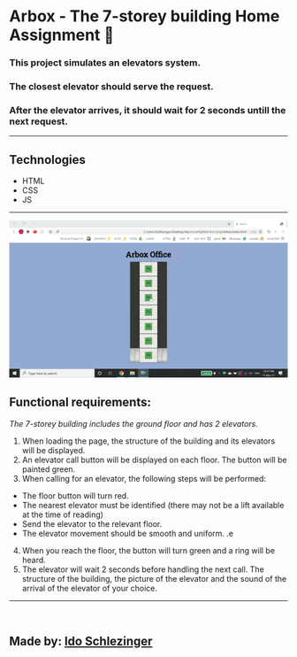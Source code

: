 ﻿# Arbox - The 7-storey building Home Assignment 🚀

### This project simulates an elevators system.

### The closest elevator should serve the request.

### After the elevator arrives, it should wait for 2 seconds untill the next request.

---

## Technologies

- HTML
- CSS
- JS

---

![Example](data/video.gif)

## Functional requirements:

_The 7-storey building includes the ground floor and has 2 elevators._

 1. When loading the page, the structure of the building and its elevators will be displayed.
 2. An elevator call button will be displayed on each floor. The button will be painted green.
 3. When calling for an elevator, the following steps will be performed:
  - The floor button will turn red.
  - The nearest elevator must be identified (there may not be a lift available at the time of reading)
  - Send the elevator to the relevant floor.
  - The elevator movement should be smooth and uniform. .e
4. When you reach the floor, the button will turn green and a ring will be heard.
5. The elevator will wait 2 seconds before handling the next call.
   The structure of the building, the picture of the elevator and the sound of the arrival of the elevator of your choice.

---

<br/>

## Made by: [Ido Schlezinger](https://www.linkedin.com/in/ido-schlezinger/)
